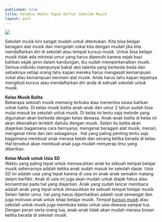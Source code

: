 ```yaml
---
published: true
title: Ketahui Waktu Tepat Daftar Sekolah Musik
layout: post
---
```

<img src="http://i.istockimg.com/file_thumbview_approve/37319174/5/stock-photo-37319174-got-insurance.jpg">

Sekolah musik kini sangat mudah untuk ditemukan. Kita bisa belajar beragam alat musik dan mengolah vokal kita dengan mudah jika kita mendaftarkan diri di sekolah atau tempat kursus musik. Untuk bisa belajar musik tidak ada minimal umur yang harus dipenuhi karena sejak bayi bahkan sejak janin dalam kandungan, ibu sudah memperkenalkan musik. Semua individu mempunyai bakat dan talenta yang berbeda-beda dan sebaiknya setiap orang tahu kapan mereka harus mengasah kemampuan vokal atau kemampuan bermain alat musik. Anda harus tahu kapan tepatnya mengikuti kursus atau mendaftarkan diri anda di sebuah sekolah untuk musik.

<b>Kelas Musik Balita</b><br />
Beberapa sekolah musik memang terbuka atau menerima siswa bahkan untuk balita. Di kelas musik balita anak-anak dari umur 2 tahun sudah bisa mulai masuk ke sekolah untuk musik. Di kelas ini tentu saja metode yang digunakan akan berbeda dengan kelas dewasa. Anak-anak balita di kelas ini akan dikenalkan terlebih dahulu dengan musik. Selain itu balita akan diajarkan bagaimana cara bernyanyi, mengenal beragam alat musik, menari, mengenal ritme dan lain sebagainya . Hal yang paling penting tentu saja bagaimana membuat anak merasa betah dan senang ketika berada di kelas. Hal tersebut akan membuat anak juga mudah menyerap ilmu yang diberikan.

<b>Kelas Musik untuk Usia SD</b><br />
Waktu yang paling tepat untuk memasukkan anak ke sebuah tempat belajar musik sebenarnya adalah ketika anak sudah masuk ke sekolah dasar. Usia SD ini adalah usia yang tepat karena di usia ini anak-anak semakin matang dalam berfikir. Anak di usia ini juga akan mudah untuk diajak fokus atau konsentrasi pada hal yang diajarkan. Anak yang sudah lancar membaca adalah anak yang tepat untuk dimasukkan ke sebuah tempat belajar musik. Selain faktor umur, hal yang harus diperhatikan adalah soal semangat dan juga motivasi anak untuk tetap belajar musik. Tempat <a href="http://id.yamaha.com/id/music_education/courses/">kursus musik</a> atau sekolah untuk musik juga membuka kelas untuk usia dewasa sampai tua. Dengan peran serta orang tua, anak-anak tidak akan mudah merasa bosan ketika berada di sekolah musik.